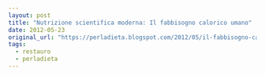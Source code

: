 ```yaml
---
layout: post
title: "Nutrizione scientifica moderna: Il fabbisogno calorico umano"
date: 2012-05-23
original_url: "https://perladieta.blogspot.com/2012/05/il-fabbisogno-calorico-umano.html"
tags:
  - restauro
  - perladieta
---
```



